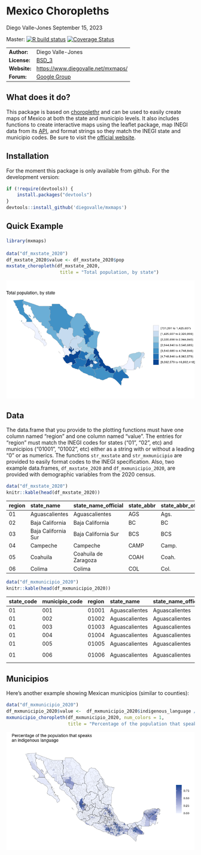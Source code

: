 Mexico Choropleths
================
Diego Valle-Jones
September 15, 2023

Master: [![R build
status](https://github.com/diegovalle/mxmaps/workflows/R-CMD-check/badge.svg)](https://github.com/diegovalle/mxmaps/actions)
[![Coverage
Status](https://coveralls.io/repos/github/diegovalle/mxmaps/badge.svg?branch=master)](https://coveralls.io/github/diegovalle/mxmaps?branch=master)

|              |                                                                |
| ------------ | -------------------------------------------------------------- |
| **Author:**  | Diego Valle-Jones                                              |
| **License:** | [BSD\_3](https://opensource.org/licenses/BSD-3-Clause)         |
| **Website:** | <https://www.diegovalle.net/mxmaps/>                           |
| **Forum:**   | [Google Group](https://groups.google.com/forum/#!forum/mxmaps) |

## What does it do?

This package is based on
[choroplethr](https://CRAN.R-project.org/package=choroplethr) and can be
used to easily create maps of Mexico at both the state and municipio
levels. It also includes functions to create interactive maps using the
leaflet package, map INEGI data from its
[API](https://CRAN.R-project.org/package=inegiR), and format strings so
they match the INEGI state and municipio codes. Be sure to visit the
[official website](https://www.diegovalle.net/mxmaps/).

## Installation

For the moment this package is only available from github. For the
development version:

``` r
if (!require(devtools)) {
    install.packages("devtools")
}
devtools::install_github('diegovalle/mxmaps')
```

## Quick Example

``` r
library(mxmaps)

data("df_mxstate_2020")
df_mxstate_2020$value <- df_mxstate_2020$pop
mxstate_choropleth(df_mxstate_2020,
                    title = "Total population, by state") 
```

![](man/figures/unnamed-chunk-1-1.png)<!-- -->

## Data

The data.frame that you provide to the plotting functions must have one
column named “region” and one column named “value”. The entries for
“region” must match the INEGI codes for states (“01”, “02”, etc) and
municipios (“01001”, “01002”, etc) either as a string with or without a
leading “0” or as numerics. The functions `str_mxstate` and
`str_mxmunicipio` are provided to easily format codes to the INEGI
specification. Also, two example data.frames, `df_mxstate_2020` and
`df_mxmunicipio_2020`, are provided with demographic variables from the
2020 census.

``` r
data("df_mxstate_2020")
knitr::kable(head(df_mxstate_2020))
```

| region | state\_name         | state\_name\_official | state\_abbr | state\_abbr\_official | year |     pop | pop\_male | pop\_female | afromexican | indigenous\_language |
| :----- | :------------------ | :-------------------- | :---------- | :-------------------- | ---: | ------: | --------: | ----------: | ----------: | -------------------: |
| 01     | Aguascalientes      | Aguascalientes        | AGS         | Ags.                  | 2020 | 1425607 |    696683 |      728924 |       22425 |                 2539 |
| 02     | Baja California     | Baja California       | BC          | BC                    | 2020 | 3769020 |   1900589 |     1868431 |       64362 |                49130 |
| 03     | Baja California Sur | Baja California Sur   | BCS         | BCS                   | 2020 |  798447 |    405879 |      392568 |       26330 |                13581 |
| 04     | Campeche            | Campeche              | CAMP        | Camp.                 | 2020 |  928363 |    456939 |      471424 |       19319 |                91801 |
| 05     | Coahuila            | Coahuila de Zaragoza  | COAH        | Coah.                 | 2020 | 3146771 |   1563669 |     1583102 |       45976 |                 5527 |
| 06     | Colima              | Colima                | COL         | Col.                  | 2020 |  731391 |    360622 |      370769 |       13574 |                 5210 |

``` r
data("df_mxmunicipio_2020")
knitr::kable(head(df_mxmunicipio_2020))
```

| state\_code | municipio\_code | region | state\_name    | state\_name\_official | state\_abbr | state\_abbr\_official | municipio\_name     | year |    pop | pop\_male | pop\_female | afromexican | indigenous\_language | metro\_area    |       long |      lat |
| :---------- | :-------------- | :----- | :------------- | :-------------------- | :---------- | :-------------------- | :------------------ | ---: | -----: | --------: | ----------: | ----------: | -------------------: | :------------- | ---------: | -------: |
| 01          | 001             | 01001  | Aguascalientes | Aguascalientes        | AGS         | Ags.                  | Aguascalientes      | 2020 | 948990 |    462073 |      486917 |       15170 |                 1839 | Aguascalientes | \-102.2960 | 21.87982 |
| 01          | 002             | 01002  | Aguascalientes | Aguascalientes        | AGS         | Ags.                  | Asientos            | 2020 |  51536 |     25261 |       26275 |         225 |                   22 | NA             | \-102.0893 | 22.23832 |
| 01          | 003             | 01003  | Aguascalientes | Aguascalientes        | AGS         | Ags.                  | Calvillo            | 2020 |  58250 |     28563 |       29687 |         266 |                   76 | NA             | \-102.7188 | 21.84691 |
| 01          | 004             | 01004  | Aguascalientes | Aguascalientes        | AGS         | Ags.                  | Cosío               | 2020 |  17000 |      8292 |        8708 |        2155 |                    7 | NA             | \-102.3000 | 22.36641 |
| 01          | 005             | 01005  | Aguascalientes | Aguascalientes        | AGS         | Ags.                  | Jesús María         | 2020 | 129929 |     64219 |       65710 |        2543 |                  158 | Aguascalientes | \-102.3434 | 21.96127 |
| 01          | 006             | 01006  | Aguascalientes | Aguascalientes        | AGS         | Ags.                  | Pabellón de Arteaga | 2020 |  47646 |     23377 |       24269 |         482 |                   52 | NA             | \-102.2765 | 22.14920 |

## Municipios

Here’s another example showing Mexican municipios (similar to counties):

``` r
data("df_mxmunicipio_2020")
df_mxmunicipio_2020$value <-  df_mxmunicipio_2020$indigenous_language / df_mxmunicipio_2020$pop 
mxmunicipio_choropleth(df_mxmunicipio_2020, num_colors = 1,
                       title = "Percentage of the population that speaks\nan indigenous language")
```

![](man/figures/unnamed-chunk-3-1.png)<!-- -->
